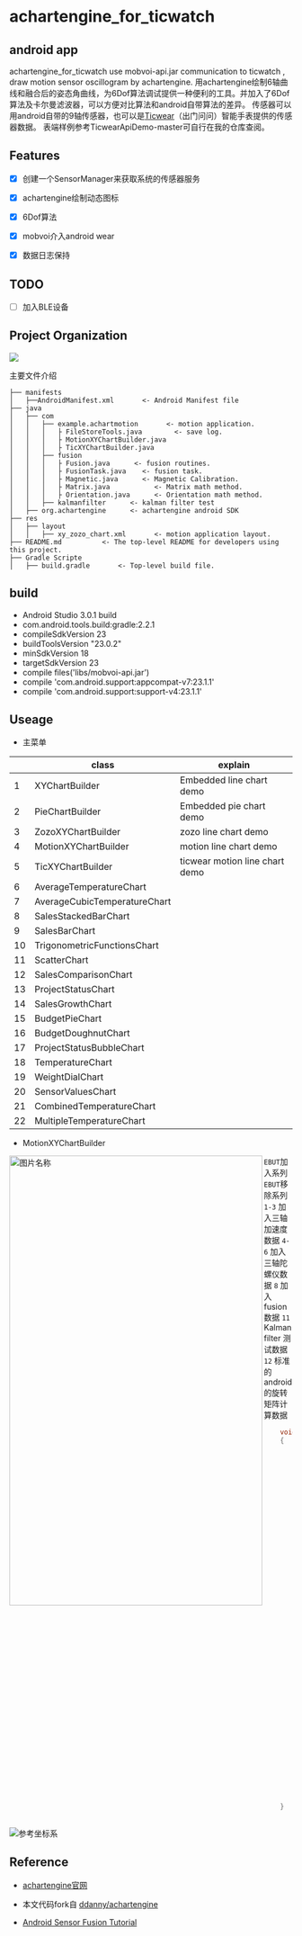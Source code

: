 achartengine_for_ticwatch
========


android app
--------

achartengine_for_ticwatch  use mobvoi-api.jar communication to ticwatch , draw motion sensor oscillogram by achartengine.
用achartengine绘制6轴曲线和融合后的姿态角曲线，为6Dof算法调试提供一种便利的工具。并加入了6Dof算法及卡尔曼滤波器，可以方便对比算法和android自带算法的差异。
传感器可以用android自带的9轴传感器，也可以是[Ticwear](https://ticwear.com/ticwear/ticwear4.html)（出门问问）智能手表提供的传感器数据。
表端样例参考TicwearApiDemo-master可自行在我的仓库查阅。

## Features

- [x] 创建一个SensorManager来获取系统的传感器服务
- [x] achartengine绘制动态图标
- [x] 6Dof算法
- [x] mobvoi介入android wear
- [x] 数据日志保持


## TODO
- [ ] 加入BLE设备

## Project Organization
![](http://ww1.sinaimg.cn/large/98df967fly1fz5bc40zo0j20a60m5wg9.jpg)

主要文件介绍

    ├── manifests
	│   ├──AndroidManifest.xml       <- Android Manifest file
    ├── java
	│   ├── com      
	│  	│   ├── example.achartmotion       <- motion application.
	│   │  	│   ├ FileStoreTools.java		 <- save log.
	│   │  	│   ├ MotionXYChartBuilder.java
	│   │  	│   ├ TicXYChartBuilder.java
    │  	│   ├── fusion      
	│   │  	│   ├ Fusion.java      <- fusion routines.
	│   │  	│   ├ FusionTask.java	 <- fusion task.
	│   │  	│   ├ Magnetic.java      <- Magnetic Calibration.
	│   │  	│   ├ Matrix.java			<- Matrix math method.
	│   │  	│   ├ Orientation.java      <- Orientation math method.
    │  	│   ├── kalmanfilter      <- kalman filter test
    │   ├── org.achartengine      <- achartengine android SDK
    ├── res
	│   ├── layout      
	│  	│   ├── xy_zozo_chart.xml       <- motion application layout.
    ├── README.md          <- The top-level README for developers using this project.
    ├── Gradle Scripte
    │   ├── build.gradle       <- Top-level build file.
	
	
## build

- Android Studio 3.0.1 build
- com.android.tools.build:gradle:2.2.1
- compileSdkVersion 23
- buildToolsVersion "23.0.2"
- minSdkVersion 18
- targetSdkVersion 23
- compile files('libs/mobvoi-api.jar')
- compile 'com.android.support:appcompat-v7:23.1.1'
- compile 'com.android.support:support-v4:23.1.1'
	
	
## Useage
* 主菜单

|      | class				             | explain                        |
| --- | ---------------------------- | ------------------------------ |
| 1   | XYChartBuilder               | Embedded line chart demo       |
| 2   | PieChartBuilder              | Embedded pie chart demo        |
| 3   | ZozoXYChartBuilder           | zozo line chart demo           |
| 4   | MotionXYChartBuilder         | motion line chart demo         |
| 5   | TicXYChartBuilder            | ticwear motion line chart demo |
| 6   | AverageTemperatureChart      |                                |
| 7   | AverageCubicTemperatureChart |                                |
| 8   | SalesStackedBarChart         |                                |
| 9   | SalesBarChart                |                                |
| 10  | TrigonometricFunctionsChart  |                                |
| 11  | ScatterChart                 |                                |
| 12  | SalesComparisonChart         |                                |
| 13  | ProjectStatusChart           |                                |
| 14  | SalesGrowthChart             |                                |
| 15  | BudgetPieChart               |                                |
| 16  | BudgetDoughnutChart          |                                |
| 17  | ProjectStatusBubbleChart     |                                |
| 18  | TemperatureChart             |                                |
| 19  | WeightDialChart              |                                |
| 20  | SensorValuesChart            |                                |
| 21  | CombinedTemperatureChart     |                                |
| 22  | MultipleTemperatureChart     |                                |

* MotionXYChartBuilder
<img src="http://ww1.sinaimg.cn/large/98df967fly1fz5c26h0itj20u01hcwgm.jpg" width = "450" height = "800" alt="图片名称" align=left />

`EBUT`加入系列 `EBUT`移除系列
`1-3` 加入三轴加速度数据
`4-6` 加入三轴陀螺仪数据
`8` 加入fusion数据
`11` Kalman filter 测试数据
`12` 标准的android的旋转矩阵计算数据


``` java
    void EnableButtonClick()
    {
        int x = 0;
        try {
            x = Integer.parseInt(mSeries.getText().toString());
        } catch (NumberFormatException e) {
            mSeries.requestFocus();
            return;
        }

        // add a new data point to the current series
        switch (x) {
            case 1:
            case 2:
            case 3:
            case 4:
            case 5:
            case 6:
                    EnableWave1to6(x);
                break;
            case 8:{
                    EnableWaveFusion();
                break;
            }
            case 9:

            case 10:
            case 11:
                    EnableWaveKalman(x);
                break;
            case 12:
                    EnableMySensorFusion();
                break;
            default:
                break;
        }

        mStopButton.setText(R.string.stop_button);
        mSaveButton.setEnabled(false);

        //
        mSeries.setText("");
        mSeries.requestFocus();
        // repaint the chart such as the newly added point to be visible
        mChartView.repaint();
    }
	
```
![参考坐标系](http://ww1.sinaimg.cn/large/98df967fly1fz5cztty52j20dd0bq0tp.jpg)

##  Reference

- [achartengine官网](http://www.achartengine.org/)

- 本文代码fork自 [ddanny/achartengine](https://github.com/ddanny/achartengine)

- [Android Sensor Fusion Tutorial](https://www.codeproject.com/Articles/729759/Android-Sensor-Fusion-Tutorial)

